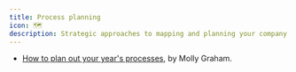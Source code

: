 ```yaml
---
title: Process planning
icon: 🗺️
description: Strategic approaches to mapping and planning your company's year-long processes and organizational rhythms.
---
```


* [How to plan out your year's processes](https://mollyg.substack.com/p/mapping-your-companys-year-how-to), by Molly Graham. 

          